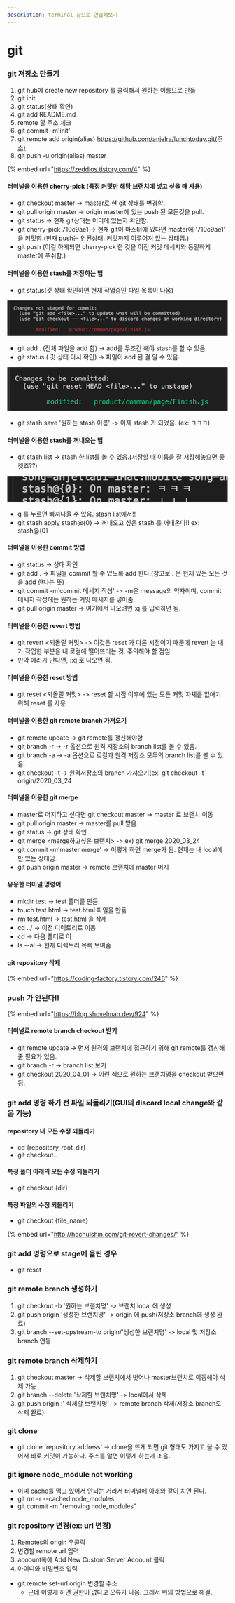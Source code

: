 ```yaml
---
description: terminal 창으로 연습해보기
---
```


# git

### git 저장소 만들기 &#x20;

1. git hub에 create new repository 를 클릭해서 원하는 이름으로 만듦&#x20;
2. git init
3. git status(상태 확인)&#x20;
4. git add README.md
5. remote 할 주소 체크
6. git commit -m'init'
7. git remote add origin(alias) https://github.com/anjelra/lunchtoday.git(주소)
8. git push -u origin(alias) master

{% embed url="https://zeddios.tistory.com/4" %}



#### 터미널을 이용한 cherry-pick (특정 커밋만 해당 브랜치에 넣고 싶을 때 사용)&#x20;

* git checkout master -> master로 현 git 상태를 변경함.
* git pull origin master -> origin master에 있는 push 된 모든것을 pull.
* git status -> 현재 git상태는 어디에 있는지 확인함.
* git cherry-pick 710c9ae1 -> 현재 git이 마스터에 있다면 master에 '710c9ae1' 을 커밋함.(현재 push는 안된상태. 커밋까지 이루어져 있는 상태임.)
* &#x20;git push (이걸 하게되면 cherry-pick 한 것을 이전 커밋 메세지와 동일하게 master에 푸쉬함.)



#### 터미널을 이용한 stash를 저장하는 법&#x20;

* git status(깃 상태 확인하면 현재 작업중인 파일 목록이 나옴)

![](<../.gitbook/assets/image (12).png>)

* git add . (전체 파일을 add 함) -> add를 무조건 해야 stash를 할 수 있음.
* git status ( 깃 상태 다시 확인) -> 파일이 add 된 걸 알 수 있음.

![](<../.gitbook/assets/image (13).png>)

* git stash save '원하는 stash 이름' -> 이제 stash 가 되었음. (ex: ㅋㅋㅋ)



#### 터미널을 이용한 stash를 꺼내오는 법

* git stash list -> stash 한 list를 볼 수 있음.(저장할 때 이름을 잘 저장해놓으면 좋겟죠??)

![요기 이렇게 내가 저장한 게 있네??](<../.gitbook/assets/image (43).png>)

* q 를 누르면 빠져나올 수 있음. stash list에서!!
* git stash apply stash@{0} -> 꺼내오고 싶은 stash 를 꺼내온다!! ex: stash@{0}



#### 터미널을 이용한 commit 방법

* git status -> 상태 확인
* git add . -> 파일을 commit 할 수 있도록 add 한다.(참고로 . 은 현재 있는 모든 것을 add 한다는 뜻)
* git commit -m'commit 메세지 작성' -> -m은 message의 약자이며,  commit 메세지 작성에는 원하는 커밋 메세지를 넣어줌.
* git pull origin master -> 여기에서 나오려면 :q 를 입력하면 됨.

#### 터미널을 이용한 revert 방법

* git revert <되돌릴 커밋> -> 이것은 reset 과 다른 시점이기 때문에 revert 는 내가 작업한 부분을 내 로컬에 떨어뜨리는 것. 주의해야 할 점임.
* 만약 에러가 난다면, ::q 로 나오면 됨.&#x20;

#### 터미널을 이용한 reset 방법

* git reset <되돌릴 커밋> -> reset 할 시점 이후에 있는 모든 커밋 자체를 없애기 위해 reset 를 사용.&#x20;

#### 터미널을 이용한 git remote branch 가져오기&#x20;

* git remote update -> git remote를 갱신해야함
* git branch -r -> -r 옵션으로 원격 저장소의 branch list를 볼 수 있음.
* git branch -a -> -a 옵션으로 로컬과 원격 저장소 모두의 branch list를 볼 수 있음.
* git checkout -t -> 원격저장소의 branch 가져오기(ex: git checkout -t origin/2020\_03\_24

#### &#x20;터미널을 이용한 git merge

* master로 머지하고 싶다면 git checkout master -> master 로 브랜치 이동
* git pull origin master -> master를 pull 받음.
* git status -> git 상태 확인
* git merge \<merge하고싶은 브랜치> -> ex) git merge 2020\_03\_24
* git commit -m'master merge' -> 이렇게 하면 merge가 됨. 현재는 내 local에만 있는 상태임.
* git push origin master -> remote 브랜치에 master 머지&#x20;

#### 유용한 터미널 명령어

* mkdir test -> test 폴더를 만듬
* touch test.html -> test.html 파일을 만듦
* rm test.html -> test.html 을 삭제&#x20;
* cd ../ -> 이전 디렉토리로 이동
* cd -> 다음 폴더로 이
* ls --al -> 현재 디렉토리 목록 보여줌&#x20;

#### git repository 삭제

{% embed url="https://coding-factory.tistory.com/246" %}

### push 가 안된다!!

{% embed url="https://blog.shovelman.dev/924" %}

#### 터미널로 remote branch checkout 받기

* git remote update ->  먼저 원격의 브랜치에 접근하기 위해 git remote를 갱신해줄 필요가 있음.
* git branch -r -> branch list 보기
* git checkout 2020\_04\_01 -> 이런 식으로 원하는 브랜치명을 checkout 받으면 됨.

### git add 명령 하기 전 파일 되돌리기(GUI의 discard local change와 같은 기능)

#### repository 내 모든 수정 되돌리기

* cd {repository\_root\_dir}
* git checkout .

#### 특정 폴더 아래의 모든 수정 되돌리기

* git checkout {dir}

#### 특정 파일의 수정 되돌리기

* git checkout {file\_name}

{% embed url="http://hochulshin.com/git-revert-changes/" %}

### git add 명령으로 stage에 올린 경우

* git reset

### git remote branch 생성하기

1. git checkout -b '원하는 브랜치명' -> 브랜치 local 에 생성
2. git push origin '생성한 브랜치명' -> origin 에 push(저장소 branch에 생성 완료)
3. git branch --set-upstream-to origin/'생성한 브랜치명' -> local 및 저장소 branch 연동

### git remote branch 삭제하기

1. git checkout master ->  삭제할 브랜치에서 벗어나 master브랜치로 이동해야 삭제 가능
2. git branch --delete '삭제할 브랜치명' -> local에서 삭제
3. git push origin :' 삭제할 브랜치명' -> remote branch 삭제(저장소 branch도 삭제 완료)

### git clone

* git clone 'repository address' -> clone을 뜨게 되면 git 형태도 가지고 올 수 있어서 바로 커밋이 가능하다. 주소를 알면 이렇게 하는게 조음.

### git ignore node\_module not working

* 이미 cache를 먹고 있어서 안되는 거라서 터미널에 아래와 같이 치면 된다.
* git rm -r --cached node\_modules
* git commit -m "removing node\_modules"

### git repository 변경(ex: url 변경)

1. Remotes의 origin 우클릭&#x20;
2. 변경할 remote url 입력
3. acoount쪽에 Add New Custom Server Acoount 클릭
4. 아이디와 비밀번호 입력

* git remote set-url origin 변경할 주소
  * 근데 이렇게 하면 권한이 없다고 오류가 나옴. 그래서 위의 방법으로 해결.

